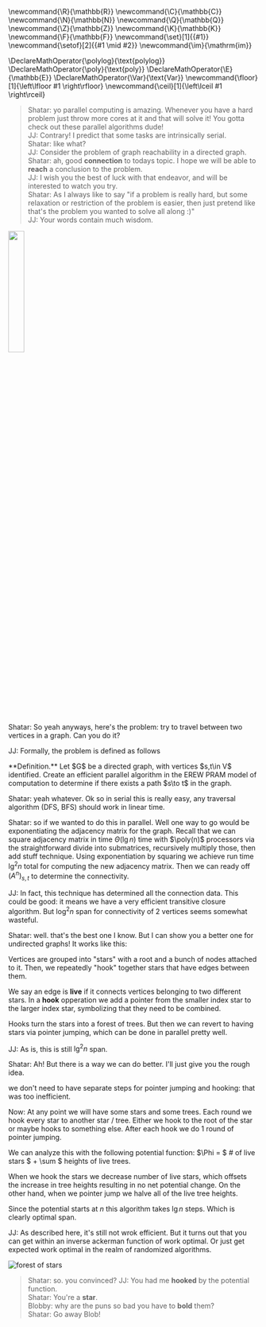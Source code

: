 \newcommand{\R}{\mathbb{R}}
\newcommand{\C}{\mathbb{C}}
\newcommand{\N}{\mathbb{N}}
\newcommand{\Q}{\mathbb{Q}}
\newcommand{\Z}{\mathbb{Z}}
\newcommand{\K}{\mathbb{K}}
\newcommand{\F}{\mathbb{F}}
\newcommand{\set}[1]{\{#1\}}
\newcommand{\setof}[2]{\{#1 \mid #2\}}
\newcommand{\im}{\mathrm{im}}

\DeclareMathOperator{\polylog}{\text{polylog}}
\DeclareMathOperator{\poly}{\text{poly}}
\DeclareMathOperator{\E}{\mathbb{E}}
\DeclareMathOperator{\Var}{\text{Var}}
\newcommand{\floor}[1]{\left\lfloor #1 \right\rfloor}
\newcommand{\ceil}[1]{\left\lceil #1 \right\rceil}


> Shatar: yo parallel computing is amazing. Whenever you have a
hard problem just throw more cores at it and that will solve it!
You gotta check out these parallel algorithms dude! \
> JJ: Contrary! I predict that some tasks are intrinsically serial. \
> Shatar: like what? \
> JJ: Consider the problem of graph reachability in a directed graph. \
> Shatar: ah, good **connection** to todays topic. I hope we will
be able to **reach** a conclusion to the problem. \
> JJ: I wish you the best of luck with that endeavor, and will be
interested to watch you try.  \
> Shatar: As I always like to say "if a problem is really hard,
but some relaxation or restriction of the problem is easier, then
just pretend like that's the problem you wanted to solve all
along :)" \
> JJ: Your words contain much wisdom. 

<img src='../../images/rat.png' width='25%'>

Shatar: 
So yeah anyways, here's the problem: try to travel between two
vertices in a graph. Can you do it?

JJ: Formally, the problem is defined as follows
<div class="defn envbox">**Definition.**
Let $G$ be a directed graph, with vertices $s,t\in V$ identified.
Create an efficient parallel algorithm in the EREW PRAM model of
computation to determine if there exists a path $s\to t$ in the
graph.
</div>

Shatar: yeah whatever. 
Ok so in serial this is really easy, any traversal algorithm
(DFS, BFS) should work in linear time.

Shatar: so if we wanted to do this in parallel. Well one way to
go would be exponentiating the adjacency matrix for the graph.
Recall that we can square adjacency matrix in time $\Theta(\lg
n)$ time with $\poly(n)$ processors via the straightforward
divide into submatrices, recursively multiply those, then add
stuff technique.
Using exponentiation by squaring we achieve run time $\lg^2 n$
total for computing the new adjacency matrix. 
Then we can ready off $(A^n)_{s,t}$ to determine the
connectivity.

JJ: In fact, this technique has determined all the connection
data. This could be good: it means we have a very efficient
transitive closure algorithm. But $\log^2 n$ span for
connectivity of $2$ vertices seems somewhat wasteful.

Shatar: well. that's the best one I know. But I can show you a
better one for undirected graphs! It works like this:

Vertices are grouped into "stars" with a root and a bunch of
nodes attached to it. Then, we repeatedly "hook" together stars
that have edges between them.

We say an edge is **live** if it connects vertices belonging to
two different stars. In a **hook** opperation we add a
pointer from the smaller index star to the larger index star,
symbolizing that they need to be combined.

Hooks turn the stars into a forest of trees. But then we can
revert to having stars via pointer jumping, which can be done in
parallel pretty well.

JJ: As is, this is still $\lg^2 n$ span. 

Shatar: Ah! But there is a way we can do better. I'll just give
you the rough idea.

we don't need to have separate steps for pointer jumping and
hooking: that was too inefficient.

Now: 
At any point we will have some stars and some trees.
Each round we hook every star to another star / tree. Either we
hook to the root of the star or maybe hooks to something else.
After each hook we do $1$ round of pointer jumping. 

We can analyze this with the following potential function:
$\Phi = $ # of live stars $ + \sum $ heights of live trees.

When we hook the stars we decrease number of live stars, which
offsets the increase in tree heights resulting in no net
potential change.
On the other hand, when we pointer jump we halve all of the live
tree heights.

Since the potential starts at $n$ this algorithm takes $\lg n$
steps. Which is clearly optimal span.

JJ: As described here, it's still not wrok efficient. But it
turns out that you can get within an inverse ackerman function of
work optimal. Or just get expected work optimal in the realm of
randomized algorithms. 

![forest of stars](src/images/stars_forest.png)

> Shatar: so. you convinced?
> JJ: You had me **hooked** by the potential function. \
> Shatar: You're a **star**. \
> Blobby: why are the puns so bad you have to **bold** them?\
> Shatar: Go away Blob!



